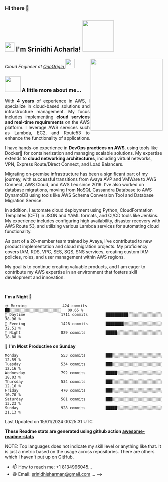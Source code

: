 ### Hi there 👋
<h2><img src="https://emojis.slackmojis.com/emojis/images/1531849430/4246/blob-sunglasses.gif?1531849430" width="30"/> I'm Srinidhi Acharla! <img src="https://giphy.com/gifs/studiosoriginals-VdoNp9BUcnXRowPaeW" width="100"></h2>
<img align='right' src="https://images.squarespace-cdn.com/content/v1/5769fc401b631bab1addb2ab/1541580611624-TE64QGKRJG8SWAIUS7NS/ke17ZwdGBToddI8pDm48kPoswlzjSVMM-SxOp7CV59BZw-zPPgdn4jUwVcJE1ZvWQUxwkmyExglNqGp0IvTJZamWLI2zvYWH8K3-s_4yszcp2ryTI0HqTOaaUohrI8PI6FXy8c9PWtBlqAVlUS5izpdcIXDZqDYvprRqZ29Pw0o/coding-freak.gif" width="230">
<p><em>Cloud Engineer at <a href="https://www.betsol.com/">OneOrigin
</a><img src="https://media.giphy.com/media/WUlplcMpOCEmTGBtBW/giphy.gif" width="30"> 
</em></p>



### <img src="https://media.licdn.com/dms/image/C4D12AQGPHPw1EQRu1Q/article-cover_image-shrink_600_2000/0/1645684142018?e=2147483647&v=beta&t=SllF47i-q6d9iufTZS9hMwkbbL5VM7cRdy6oJXUXCtM" width="50"> A little more about me...  

<p align="justify">
  With <strong>4 years</strong> of experience in AWS, I specialize in cloud-based solutions and infrastructure management. My focus includes implementing <strong>cloud services and real-time requirements</strong> on the AWS platform. I leverage AWS services such as Lambda, EC2, and Route53 to enhance the functionality of applications.

  I have hands-on experience in <strong>DevOps practices on AWS</strong>, using tools like Docker🐳 for containerization and managing scalable solutions. My expertise extends to <strong>cloud networking architectures</strong>, including virtual networks, VPN, Express Route/Direct Connect, and Load Balancers.

  Migrating on-premise infrastructure has been a significant part of my journey, with successful transitions from Avaya AVP and VMWare to AWS Connect, AWS Cloud, and AWS Lex since 2019. I've also worked on database migrations, moving from NoSQL Cassandra Database to AWS DynamoDB using tools like AWS Schema Conversion Tool and Database Migration Service.

  In addition, I automate cloud deployment using Python, CloudFormation Templates (CFT) in JSON and YAML formats, and CI/CD tools like Jenkins. My experience includes configuring high availability, disaster recovery with AWS Route 53, and utilizing various Lambda services for automating cloud functionality.

  As part of a 20-member team trained by Avaya, I've contributed to new product implementation and cloud migration projects. My proficiency covers IAM, RDS, VPC, SES, SQS, SNS services, creating custom IAM policies, roles, and user management within AWS regions.

  My goal is to continue creating valuable products, and I am eager to contribute my AWS expertise in an environment that fosters skill development and innovation.
</p>
<br>

**I'm a Night 🦉** 

```text
🌞 Morning                424 commits         ██░░░░░░░░░░░░░░░░░░░░░░░   09.65 % 
🌆 Daytime                1711 commits        ██████████░░░░░░░░░░░░░░░   38.96 % 
🌃 Evening                1428 commits        ████████░░░░░░░░░░░░░░░░░   32.51 % 
🌙 Night                  829 commits         █████░░░░░░░░░░░░░░░░░░░░   18.88 % 
```
📅 **I'm Most Productive on Sunday** 

```text
Monday                   553 commits         ███░░░░░░░░░░░░░░░░░░░░░░   12.59 % 
Tuesday                  534 commits         ███░░░░░░░░░░░░░░░░░░░░░░   12.16 % 
Wednesday                792 commits         █████░░░░░░░░░░░░░░░░░░░░   18.03 % 
Thursday                 534 commits         ███░░░░░░░░░░░░░░░░░░░░░░   12.16 % 
Friday                   470 commits         ███░░░░░░░░░░░░░░░░░░░░░░   10.70 % 
Saturday                 581 commits         ███░░░░░░░░░░░░░░░░░░░░░░   13.23 % 
Sunday                   928 commits         █████░░░░░░░░░░░░░░░░░░░░   21.13 % 
```




 Last Updated on 15/01/2024 00:25:31 UTC
<!--END_SECTION:waka-->

**These Readme stats are generated using github action [awesome-readme-stats](https://github.com/anmol098/waka-readme-stats)**

NOTE: Top languages does not indicate my skill level or anything like that. It is just a metric based on the usage across repositories. There are others which I haven't put up on GitHub.


- 📫 How to reach me: +1 8134996045...
- 😄 Email: srinidhisharman@gmail.com ...
-->
